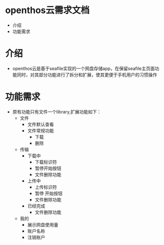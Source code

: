 # openthos云需求文档
  - 介绍
  - 功能需求

# 介绍
  - openthos云是基于seafile实现的一个网盘存储app，在保留seafile主页面功能同时，对其部分功能进行了拆分和扩展，使其更便于手机用户的习惯操作
# 功能需求
- 原有功能只有文件一个library,扩展功能如下：
  - 文件
    - 文件默认查看
    - 文件常规功能
      - 下载
      -  删除
  - 传输
    - 下载中 
      - 下载标识符
      - 暂停开始按钮
      - 文件删除功能
    - 上传中
      - 上传标识符 
      - 暂停 开始按钮
      - 文件删除功能
    - 已经完成 
      - 文件删除功能
  - 我的
    - 展示网盘使用量
    - 账户名称
    - 注销账户



